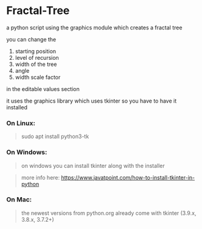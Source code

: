 # **Fractal-Tree**
a python script using the graphics module which creates a fractal tree

you can change the 

1. starting position
2. level of recursion
3. width of the tree
4. angle 
5. width scale factor

in the editable values section

it uses the graphics library which uses tkinter so you have to have it installed

### On Linux:

> sudo apt install python3-tk

### On Windows:

> on windows you can install tkinter along with the installer 

> more info here: https://www.javatpoint.com/how-to-install-tkinter-in-python

### On Mac:

> the newest versions from python.org already come with tkinter (3.9.x, 3.8.x, 3.7.2+)




